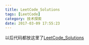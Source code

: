```yaml
---
title: LeetCode_Solutions
tags: [LeetCode]
category: 技术探索
date: 2017-03-09 17:55:23
---
```


以后代码都放这里了[LeetCode_Solutions](https://github.com/Cyufei87/LeetCode_Solutions)